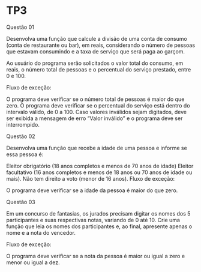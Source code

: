 # TP3
 
Questão 01

Desenvolva uma função que calcule a divisão de uma conta de consumo (conta de restaurante ou bar), em reais, 
considerando o número de pessoas que estavam consumindo e a taxa de serviço que será paga ao garçom.

Ao usuário do programa serão solicitados o valor total do consumo, em reais, o número total de pessoas e o percentual do serviço prestado, entre 0 e 100.

Fluxo de exceção: 

O programa deve verificar se o número total de pessoas é maior do que zero.
O programa deve verificar se o percentual do serviço está dentro do intervalo válido, de 0 a 100. 
Caso valores inválidos sejam digitados, deve ser exibida a mensagem de erro “Valor inválido” e o programa deve ser interrompido.

Questão 02

 Desenvolva uma função que recebe a idade de uma pessoa e informe se essa pessoa é:

Eleitor obrigatório (18 anos completos e menos de 70 anos de idade)
Eleitor facultativo (16 anos completos e menos de 18 anos ou 70 anos de idade ou mais).
Não tem direito a voto (menor de 16 anos).
Fluxo de exceção: 

O programa deve verificar se a idade da pessoa é maior do que zero.

Questão 03

Em um concurso de fantasias, os jurados precisam digitar os nomes dos 5 participantes e suas respectivas notas, 
variando de 0 até 10. Crie uma função que leia os nomes dos participantes e, ao final, apresente apenas o nome e a nota do vencedor.

 Fluxo de exceção: 

O programa deve verificar se a nota da pessoa é maior ou igual a zero e menor ou igual a dez.
